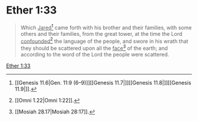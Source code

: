 # Ether 1:33

> Which <u>Jared</u>[^a] came forth with his brother and their families, with some others and their families, from the great tower, at the time the Lord <u>confounded</u>[^b] the language of the people, and swore in his wrath that they should be scattered upon all the <u>face</u>[^c] of the earth; and according to the word of the Lord the people were scattered.

[Ether 1:33](https://www.churchofjesuschrist.org/study/scriptures/bofm/ether/1?lang=eng&id=p33#p33)


[^a]: [[Genesis 11.6|Gen. 11:9 (6–9)]][[Genesis 11.7|]][[Genesis 11.8|]][[Genesis 11.9|]].  
[^b]: [[Omni 1.22|Omni 1:22]].  
[^c]: [[Mosiah 28.17|Mosiah 28:17]].  
